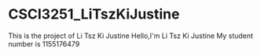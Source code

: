 # CSCI3251_LiTszKiJustine
This is the project of Li Tsz Ki Justine
Hello,I'm Li Tsz Ki Justine
My student number is 1155176479

